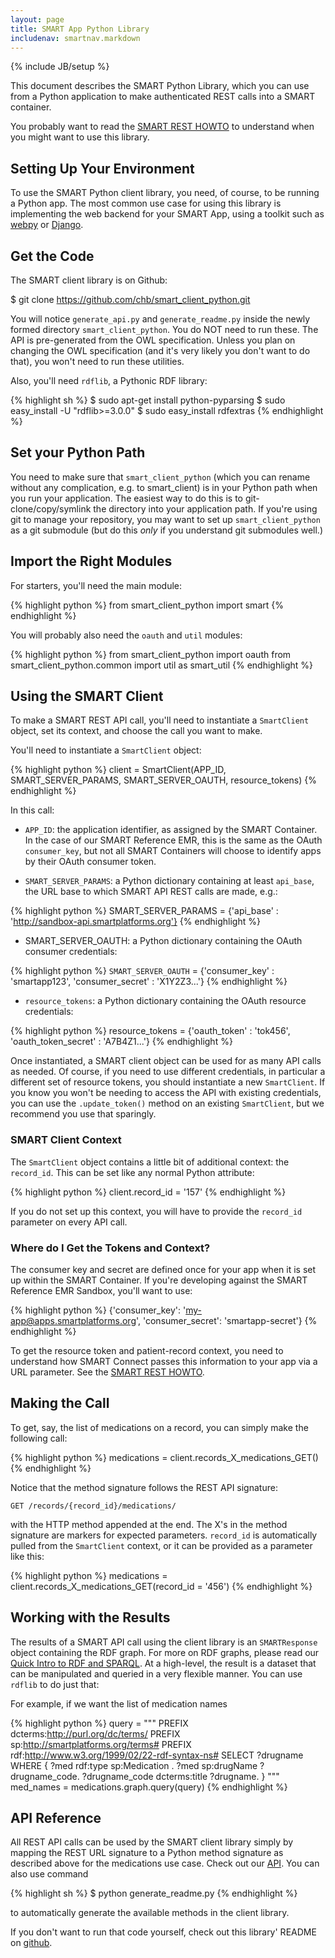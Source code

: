 ```yaml
---
layout: page
title: SMART App Python Library
includenav: smartnav.markdown
---
```

{% include JB/setup %}

<div class='simple_box'>
  This document describes the SMART Python Library, which you can use from a
  Python application to make authenticated REST calls into a SMART container.

  <br />

  You probably want to read the [SMART REST HOWTO][] to understand when you
  might want to use this library.
</div>

<div id="toc"> </div>


## Setting Up Your Environment

To use the SMART Python client library, you need, of course, to be running a
Python app. The most common use case for using this library is implementing the
web backend for your SMART App, using a toolkit such as
[webpy](http://webpy.org/) or [Django](http://djangoproject.com/).


## Get the Code

The SMART client library is on Github:

  $ git clone https://github.com/chb/smart_client_python.git

You will notice `generate_api.py` and `generate_readme.py` inside the newly formed
directory `smart_client_python`. You do NOT need to run these. The API is
pre-generated from the OWL specification. Unless you plan on changing the OWL
specification (and it's very likely you don't want to do that), you won't need
to run these utilities.

Also, you'll need `rdflib`, a Pythonic RDF library:

{% highlight sh %}
  $ sudo apt-get install python-pyparsing
  $ sudo easy_install -U "rdflib>=3.0.0"
  $ sudo easy_install rdfextras
{% endhighlight %}


## Set your Python Path

You need to make sure that `smart_client_python` (which you can rename without any
complication, e.g. to smart_client) is in your Python path when you run your
application. The easiest way to do this is to git-clone/copy/symlink the
directory into your application path. If you're using git to manage your
repository, you may want to set up `smart_client_python` as a git submodule (but
do this _only_ if you understand git submodules well.)


## Import the Right Modules

For starters, you'll need the main module:

{% highlight python %}
  from smart_client_python import smart
{% endhighlight  %}

You will probably also need the `oauth` and `util` modules:

{% highlight python %}
  from smart_client_python import oauth
  from smart_client_python.common import util as smart_util
{% endhighlight  %}


## Using the SMART Client

To make a SMART REST API call, you'll need to instantiate a `SmartClient` object,
set its context, and choose the call you want to make.

You'll need to instantiate a `SmartClient` object:

{% highlight python %}
  client = SmartClient(APP_ID,
                       SMART_SERVER_PARAMS,
                       SMART_SERVER_OAUTH,
                       resource_tokens)
{% endhighlight  %}

In this call:

* `APP_ID`: the application identifier, as assigned by the SMART Container. In the 
case of our SMART Reference EMR, this is the same as the OAuth `consumer_key`,
but not all SMART Containers will choose to identify apps by their OAuth
consumer token.

* `SMART_SERVER_PARAMS`: a Python dictionary containing at least `api_base`, the
URL base to which SMART API REST calls are made, e.g.:

{% highlight python %}
    SMART_SERVER_PARAMS = {'api_base' : 'http://sandbox-api.smartplatforms.org'}
{% endhighlight %}

* SMART_SERVER_OAUTH: a Python dictionary containing the OAuth consumer credentials:

{% highlight python %}
  `SMART_SERVER_OAUTH` = {'consumer_key' : 'smartapp123', 'consumer_secret' : 'X1Y2Z3...'}
{% endhighlight %}

* `resource_tokens`: a Python dictionary containing the OAuth resource credentials:

{% highlight python %}
  resource_tokens = {'oauth_token' : 'tok456', 'oauth_token_secret' : 'A7B4Z1...'}
{% endhighlight %}

Once instantiated, a SMART client object can be used for as many API calls as
needed. Of course, if you need to use different credentials, in particular a
different set of resource tokens, you should instantiate a new `SmartClient`. If
you know you won't be needing to access the API with existing credentials, you
can use the `.update_token()` method on an existing `SmartClient`, but we recommend
you use that sparingly.


### SMART Client Context

The `SmartClient` object contains a little bit of additional context: the
`record_id`. This can be set like any normal Python attribute:

{% highlight python %}
  client.record_id = '157'
{% endhighlight  %}

If you do not set up this context, you will have to provide the `record_id`
parameter on every API call.


### Where do I Get the Tokens and Context?

The consumer key and secret are defined once for your app when it is set up
within the SMART Container. If you're developing against the SMART Reference EMR
Sandbox, you'll want to use:

{% highlight python %}
  {'consumer_key': 'my-app@apps.smartplatforms.org', 'consumer_secret': 'smartapp-secret'}
{% endhighlight  %}

To get the resource token and patient-record context, you need to understand how
SMART Connect passes this information to your app via a URL parameter. See the
[SMART REST HOWTO][].


## Making the Call

To get, say, the list of medications on a record, you can simply make the
following call:

{% highlight python %}
  medications = client.records_X_medications_GET()
{% endhighlight  %}

Notice that the method signature follows the REST API signature:

    GET /records/{record_id}/medications/

with the HTTP method appended at the end. The X's in the method signature are
markers for expected parameters. `record_id` is automatically pulled from the
`SmartClient` context, or it can be provided as a parameter like this:

{% highlight python %}
  medications = client.records_X_medications_GET(record_id = '456')
{% endhighlight  %}

## Working with the Results

The results of a SMART API call using the client library is an `SMARTResponse`
object containing the RDF graph. For more on RDF graphs, please read our
[Quick Intro to RDF and SPARQL][rdf intro]. At a high-level, the result is a
dataset that can be manipulated and queried in a very flexible manner. You can
use `rdflib` to do just that:

For example, if we want the list of medication names

{% highlight python %}
  query = """
           PREFIX dcterms:<http://purl.org/dc/terms/>
           PREFIX sp:<http://smartplatforms.org/terms#>
           PREFIX rdf:<http://www.w3.org/1999/02/22-rdf-syntax-ns#>
           SELECT ?drugname
           WHERE {
             ?med rdf:type sp:Medication .
             ?med sp:drugName ?drugname_code.
             ?drugname_code dcterms:title ?drugname.
           }
           """
  med_names = medications.graph.query(query)
{% endhighlight  %}


## API Reference

All REST API calls can be used by the SMART client library simply by mapping the
REST URL signature to a Python method signature as described above for the
medications use case. Check out our [API][]. You can also use command

{% highlight sh %}
  $ python generate_readme.py
{% endhighlight  %}

to automatically generate the available methods in the client library.

If you don't want to run that code yourself, check out this library' README on
[github](http://github.com/chb/smart_client_python).



[SMART REST HOWTO]: /howto/build_a_rest_app/
[rdf intro]: /datamodel/intro_to_rdf
[API]: /reference/rest_api
